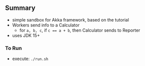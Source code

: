 ## Summary

* simple sandbox for Akka framework, based on the tutorial 
* Workers send info to a Calculator
    - for `a, b, c`, if `c == a + b`, then Calculator sends to Reporter
* uses JDK 15+

### To Run

* execute: `./run.sh`
